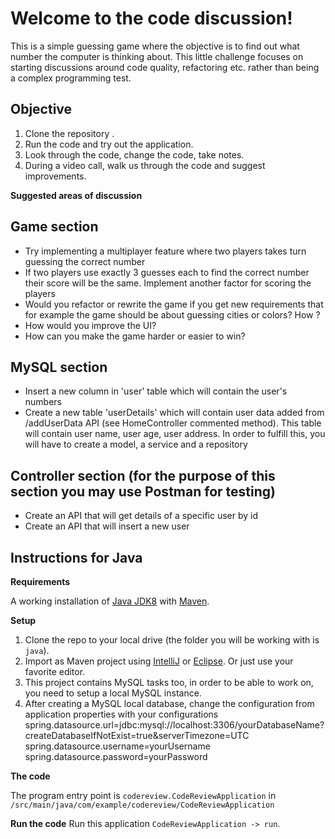 # Welcome to the code discussion!

This is a simple guessing game where the objective is to find out what number the computer is thinking about. This
little challenge focuses on starting discussions around code quality, refactoring etc. rather than being a
complex programming test.

## Objective

1. Clone the repository .
2. Run the code and try out the application.
3. Look through the code, change the code, take notes.
4. During a video call, walk us through the code and suggest improvements.

__Suggested areas of discussion__

## Game section

- Try implementing a multiplayer feature where two players takes turn guessing the correct number
- If two players use exactly 3 guesses each to find the correct number their score will be the same. Implement another factor for scoring the players
- Would you refactor or rewrite the game if you get new requirements that for example the game should be about guessing
  cities or colors? How ?
- How would you improve the UI?
- How can you make the game harder or easier to win?

## MySQL section

- Insert a new column in 'user' table which will contain the user's numbers
- Create a new table 'userDetails' which will contain user data added from /addUserData API (see HomeController
  commented method). This table will contain user name, user age, user address. In order to fulfill this, you will have
  to create a model, a service and a repository

## Controller section (for the purpose of this section you may use Postman for testing)

- Create an API that will get details of a specific user by id
- Create an API that will insert a new user

## Instructions for Java

__Requirements__

A working installation of [Java JDK8](https://openjdk.java.net/) with [Maven](https://maven.org/).

__Setup__

1. Clone the repo to your local drive (the folder you will be working with is `java`).
2. Import as Maven project using [IntelliJ](https://www.jetbrains.com/idea/) or [Eclipse](https://www.eclipse.org/). Or
   just use your favorite editor.
3. This project contains MySQL tasks too, in order to be able to work on, you need to setup a local MySQL instance.
4. After creating a MySQL local database, change the configuration from application properties with your configurations
   spring.datasource.url=jdbc:mysql://localhost:3306/yourDatabaseName?createDatabaseIfNotExist=true&serverTimezone=UTC
   spring.datasource.username=yourUsername
   spring.datasource.password=yourPassword


__The code__

The program entry point is `codereview.CodeReviewApplication`
in `/src/main/java/com/example/codereview/CodeReviewApplication`

__Run the code__
Run this application `CodeReviewApplication -> run`.
